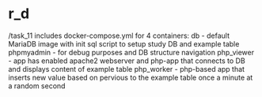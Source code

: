 # r_d
/task_11 includes docker-compose.yml for 4 containers:
db - default MariaDB image with init sql script to setup study DB and example table
phpmyadmin - for debug purposes and DB structure navigation
php_viewer - app has enabled apache2 webserver and php-app that connects to DB and displays content of example table
php_worker - php-based app that inserts new value based on pervious to the example table once a minute at a random second
